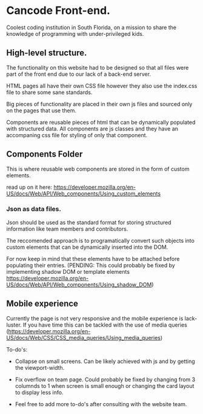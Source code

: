 # Cancode Front-end.

Coolest coding institution in South Florida, on a mission to share the knowledge of programming with under-privileged kids.


## High-level structure.

The functionality on this website had to be designed so that all files were part of the front end due to our lack of a back-end server.

HTML pages all have their own CSS file however they also use the index.css file to share some sane standards.

Big pieces of functionality are placed in their own js files and sourced only on the pages that use them.

Components are reusable pieces of html that can be dynamically populated with structured data. All components are js classes and they have an accompaning css file for styling of only that component.


## Components Folder

This is where reusable web components are stored in the form of custom elements. 

read up on it here: https://developer.mozilla.org/en-US/docs/Web/API/Web_components/Using_custom_elements


### Json as data files.

Json should be used as the standard format for storing structured information like team members and contributors.

The reccomended approach is to programatically convert such objects into custom elements that can be dynamically inserted into the DOM.

For now keep in mind that these elements have to be attached before populating their entries. (PENDING: This could probably be fixed by implementing shadow DOM or template elements https://developer.mozilla.org/en-US/docs/Web/API/Web_components/Using_shadow_DOM)

## Mobile experience

Currently the page is not very responsive and the mobile experience is lack-luster. If you have time this can be tackled with the use of media queries (https://developer.mozilla.org/en-US/docs/Web/CSS/CSS_media_queries/Using_media_queries)

To-do's:

- Collapse on small screens.
Can be likely achieved with js and by getting the viewport-width.

- Fix overflow on team page.
Could probably be fixed by changing from 3 columnds to 1 when screen is small enough or changing the card layout to display less info.

- Feel free to add more to-do's after consulting with the website team.

